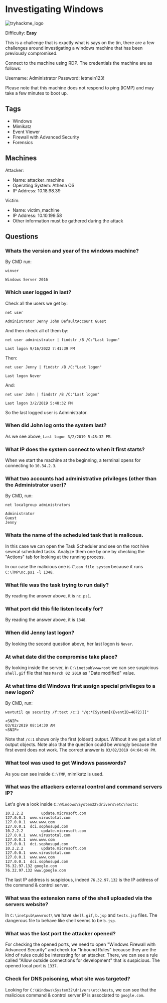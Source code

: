 # Investigating Windows
![tryhackme_logo](https://user-images.githubusercontent.com/83867734/185771149-cb02c6f2-8476-4ab3-a626-cca8db0a08bf.png)

Difficulty: **Easy**

This is a challenge that is exactly what is says on the tin, there are a few challenges around investigating a windows machine that has been previously compromised.

Connect to the machine using RDP. The credentials the machine are as follows:

Username: Administrator
Password: letmein123!

Please note that this machine does not respond to ping (ICMP) and may take a few minutes to boot up.

Tags
--
* Windows
* Mimikatz
* Event Viewer
* Firewall with Advanced Security
* Forensics

Machines
--
Attacker:
* Name: attacker_machine
* Operating System: Athena OS
* IP Address: 10.18.98.39

Victim:
* Name: victim_machine
* IP Address: 10.10.199.58
* Other information must be gathered during the attack

## Questions

### Whats the version and year of the windows machine?
By CMD run:
```
winver

Windows Server 2016
```

### Which user logged in last?
Check all the users we get by:
```
net user

Administrator Jenny John DefaultAccount Guest
```
And then check all of them by:
```
net user administrator | findstr /B /C:"Last logon"

Last logon 9/16/2022 7:41:39 PM
```
Then:
```
net user Jenny | findstr /B /C:"Last logon"

Last logon Never
```
And:
```
net user John | findstr /B /C:"Last logon"

Last logon 3/2/2019 5:48:32 PM
```
So the last logged user is Administrator.

### When did John log onto the system last?

As we see above, `Last logon 3/2/2019 5:48:32 PM`.

### What IP does the system connect to when it first starts?

When we start the machine at the beginning, a terminal opens for connecting to `10.34.2.3`.

### What two accounts had administrative privileges (other than the Administrator user)?

By CMD, run:
```
net localgroup administrators

Administrator
Guest
Jenny
```

### Whats the name of the scheduled task that is malicous.

In this case we can open the Task Scheduler and see on the root hive several scheduled tasks. Analyze them one by one by checking the "Actions" tab for looking at the running process.

In our case the malicious one is `Clean file system` because it runs `C:\TMP\nc.ps1 -l 1348`.

### What file was the task trying to run daily?

By reading the answer above, it is `nc.ps1`.

### What port did this file listen locally for?

By reading the answer above, it is `1348`.

### When did Jenny last logon?

By looking the second question above, her last logon is `Never`.

### At what date did the compromise take place?

By looking inside the server, in `C:\inetpub\wwwroot` we can see suspicious `shell.gif` file that has `March 02 2019` as "Date modified" value.

### At what time did Windows first assign special privileges to a new logon?

By CMD, run:
```
wevtutil qe security /f:text /c:1 "/q:*[System[(EventID=4672)]]"

<SNIP>
03/02/2019 08:14:30 AM
<SNIP>
```
Note that `/c:1` shows only the first (oldest) output. Without it we get a lot of output objects. Note also that the question could be wrongly because the first event does not work. The correct answer is `03/02/2019 04:04:49 PM`.

### What tool was used to get Windows passwords?

As you can see inside `C:\TMP`, mimikatz is used.

### What was the attackers external control and command servers IP?

Let's give a look inside `C:\Windows\System32\drivers\etc\hosts`:
```
10.2.2.2        update.microsoft.com
127.0.0.1  www.virustotal.com
127.0.0.1  www.www.com
127.0.0.1  dci.sophosupd.com
10.2.2.2        update.microsoft.com
127.0.0.1  www.virustotal.com
127.0.0.1  www.www.com
127.0.0.1  dci.sophosupd.com
10.2.2.2        update.microsoft.com
127.0.0.1  www.virustotal.com
127.0.0.1  www.www.com
127.0.0.1  dci.sophosupd.com
76.32.97.132 google.com
76.32.97.132 www.google.com
```
The last IP address is suspicious, indeed `76.32.97.132` is the IP address of the command & control server.

### What was the extension name of the shell uploaded via the servers website?

In `C:\inetpub\wwwroot\` we have `shell.gif`, `b.jsp` and `tests.jsp` files. The dangerous file to behave like shell seems to be `b.jsp`.

### What was the last port the attacker opened?

For checking the opened ports, we need to open "Windows Firewall with Advanced Security" and check for "Inbound Rules" because they are the kind of rules could be interesting for an attacker. There, we can see a rule called "Allow outside connections for development" that is suspicious. The opened local port is `1337`.

### Check for DNS poisoning, what site was targeted?

Looking for `C:\Windows\System32\drivers\etc\hosts`, we can see that the malicious command & control server IP is associated to `google.com`.